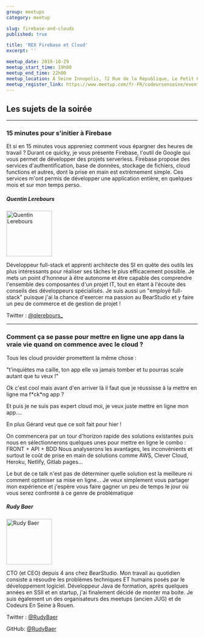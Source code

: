```yaml
---
group: meetups
category: meetup

slug: firebase-and-clouds
published: true

title: 'REX Firebase et Cloud'
excerpt: ''

meetup_date: 2019-10-29
meetup_start_time: 19h00
meetup_end_time: 22h00
meetup_location: À Seine Innopolis, 72 Rue de la République, Le Petit Quevilly
meetup_register_link: https://www.meetup.com/fr-FR/codeursenseine/events/265369600/
---
```


## Les sujets de la soirée

---

### 15 minutes pour s'initier à Firebase

Et si en 15 minutes vous appreniez comment vous épargner des heures de travail ?
Durant ce quicky, je vous présente Firebase, l'outil de Google qui vous permet de développer des projets serverless.
Firebase propose des services d'authentification, base de données, stockage de fichiers, cloud functions et autres, dont la prise en main est extrêmement simple. Ces services m'ont permis de développer une application entière, en quelques mois et sur mon temps perso.

##### Quentin Lerebours

<img src="/images/meetups/speakers/quentinlerebours.jpg" alt="Quentin Lerebours" width="120" class="alignleft" />

Développeur full-stack et apprenti architecte des SI en quête des outils les plus intéressants pour réaliser ses tâches le plus efficacement possible. Je mets un point d'honneur à être autonome et être capable des comprendre l'ensemble des composantes d'un projet IT, tout en étant à l'écoute des conseils des développeurs spécialisés. Je suis aussi un "employé full-stack" puisque j'ai la chance d'exercer ma passion au BearStudio et y faire un peu de commerce et de gestion de projet !

Twitter : [@qlerebours\_](https://twitter.com/qlerebours_)

---

### Comment ça se passe pour mettre en ligne une app dans la vraie vie quand on commence avec le cloud ?

Tous les cloud provider promettent la même chose :

"t’inquiètes ma caille, ton app elle va jamais tomber et tu pourras scale autant que tu veux !"

Ok c'est cool mais avant d'en arriver là il faut que je réussisse à la mettre en ligne ma f\*ck\*ng app ?

Et puis je ne suis pas expert cloud moi, je veux juste mettre en ligne mon app....

En plus Gérard veut que ce soit fait pour hier !

On commencera par un tour d'horizon rapide des solutions existantes puis nous en sélectionnerons quelques unes pour mettre en ligne le combo : FRONT + API + BDD Nous analyserons les avantages, les inconvénients et surtout le coût de prise en main de solutions comme AWS, Clever Cloud, Heroku, Netlify, Gitlab pages...

Le but de ce talk n'est pas de déterminer quelle solution est la meilleure ni comment optimiser sa mise en ligne... Je veux simplement vous partager mon expérience et j'espère vous faire gagner un peu de temps le jour où vous serez confronté à ce genre de problématique

##### Rudy Baer

<img src="https://lh4.googleusercontent.com/-GUIo9muY3bs/AAAAAAAAAAI/AAAAAAAAAGA/bzO4wcPA6qI/photo.jpg" alt="Rudy Baer" width="120" class="alignleft" />

CTO (et CEO) depuis 4 ans chez BearStudio. Mon travail au quotidien consiste a résoudre les problèmes techniques ET humains posés par le développement logiciel. Développeur Java de formation, après quelques années en SSII et en startup, j'ai finalement décidé de monter ma boite. Je suis également un des organisateurs des meetups (ancien JUG) et de Codeurs En Seine à Rouen.

Twitter : [@RudyBaer](https://twitter.com/RudyBaer)

GitHub: [@RudyBaer](https://github.com/RudyBaer)
